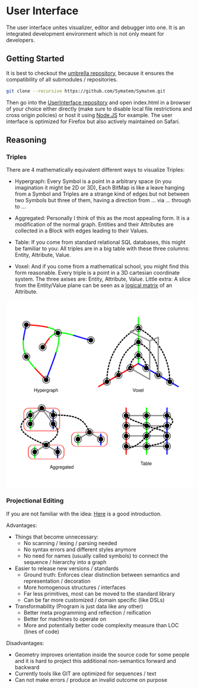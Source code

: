 # User Interface
The user interface unites visualizer, editor and debugger into one.
It is an integrated development environment which is not only meant for developers.


## Getting Started
It is best to checkout the [umbrella repository](https://github.com/Symatem/Symatem),
because it ensures the compatibility of all submodules / repositories.
```sh
git clone --recursive https://github.com/Symatem/Symatem.git
```

Then go into the [UserInterface repository](https://github.com/Symatem/UserInterface)
and open index.html in a browser of your choice either directly
(make sure to disable local file restrictions and cross origin policies) or host it using [Node.JS](https://nodejs.org/) for example.
The user interface is optimized for Firefox but also actively maintained on Safari.


## Reasoning

### Triples
There are 4 mathematically equivalent different ways to visualize Triples:

- Hypergraph:
Every Symbol is a point in a arbitrary space (in you imagination it might be 2D or 3D),
Each BitMap is like a leave hanging from a Symbol
and Triples are a strange kind of edges but not between two Symbols but three of them,
having a direction from ... via ... through to ...

- Aggregated:
Personally I think of this as the most appealing form.
It is a modification of the normal graph.
Entities and their Attributes are collected in a Block with edges leading to their Values.

- Table:
If you come from standard relational SQL databases,
this might be familiar to you:
All triples are in a big table with these three columns: Entity, Attribute, Value.

- Voxel:
And if you come from a mathematical school, you might find this form reasonable.
Every triple is a point in a 3D cartesian coordinate system.
The three axises are: Entity, Attribute, Value.
Little extra: A slice from the Entity/Value plane can be seen as a
[logical matrix](https://en.wikipedia.org/wiki/First-order_logic#Examples)
of an Attribute.

![Visualizations of Triples](TripleVisualizations.svg)

### Projectional Editing
If you are not familiar with the idea:
[Here](https://cloudalion.org/2016/05/29/whats-the-deal-with-projectional-editing/) is a good introduction.

Advantages:
- Things that become unnecessary:
    - No scanning / lexing / parsing needed
    - No syntax errors and different styles anymore
    - No need for names (usually called symbols) to connect the sequence / hierarchy into a graph
- Easier to release new versions / standards
    - Ground truth: Enforces clear distinction between semantics and representation / decoration
    - More homogenous structures / interfaces
    - Far less primitives, most can be moved to the standard library
    - Can be far more customized / domain specific (like DSLs)
- Transformability (Program is just data like any other)
    - Better meta programming and reflection / reification
    - Better for machines to operate on
    - More and potentially better code complexity measure than LOC (lines of code)

Disadvantages:
- Geometry improves orientation inside the source code for some people and it is hard to project this additional non-semantics forward and backward
- Currently tools like GIT are optimized for sequences / text
- Can not make errors / produce an invalid outcome on purpose
